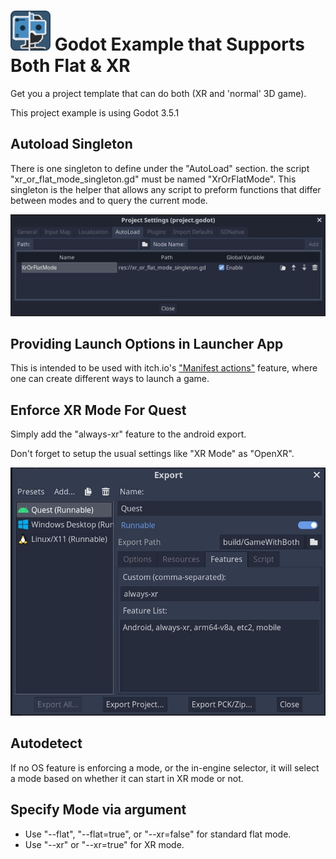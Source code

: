 # ![icon](icon.png) Godot Example that Supports Both Flat & XR
Get you a project template that can do both (XR and 'normal' 3D game).

This project example is using Godot 3.5.1

## Autoload Singleton

There is one singleton to define under the "AutoLoad" section. the script "xr_or_flat_mode_singleton.gd" must be named "XrOrFlatMode". This singleton is the helper that allows any script to preform functions that differ between modes and to query the current mode.

![autoload-singleton](screenshots/autoload-singleton.jpg)

## Providing Launch Options in Launcher App

This is intended to be used with itch.io's ["Manifest actions"](https://itch.io/docs/itch/integrating/manifest-actions.html) feature, where one can create different ways to launch a game. 

## Enforce XR Mode For Quest

Simply add the "always-xr" feature to the android export.

Don't forget to setup the usual settings like "XR Mode" as "OpenXR".

![export-for-exclusively-xr-platform](screenshots/export-for-exclusively-xr-platform.jpg)

## Autodetect
If no OS feature is enforcing a mode, or the in-engine selector, it will select a mode based on whether it can start in XR mode or not.

## Specify Mode via argument

  * Use "--flat", "--flat=true", or "--xr=false" for standard flat mode.
  * Use "--xr" or "--xr=true" for XR mode.
